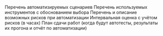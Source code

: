 Перечень автоматизируемых сценариев
Перечень используемых инструментов с обоснованием выбора
Перечень и описание возможных рисков при автоматизации
Интервальная оценка с учётом рисков (в часах)
План сдачи работ (когда будут автотесты, результаты их прогона и отчёт по автоматизации)
